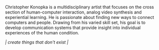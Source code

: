 Christopher Konopka is a multidisciplinary artist that focuses on the cross section of human-computer interaction, analog video synthesis and experiential learning. He is passionate about finding new ways to connect computers and people. Drawing from his varied skill set, his goal is to develop communication systems that provide insight into individual experiences of the human condition.

_| create things that don't exist |_
